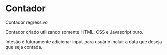 # Contador
Contador regressivo

Contador criado utilizando somente HTML, CSS e Javascript puro.

Intesão é futuramente adicionar input para usuário incluir a data que deseja que seja contada.
